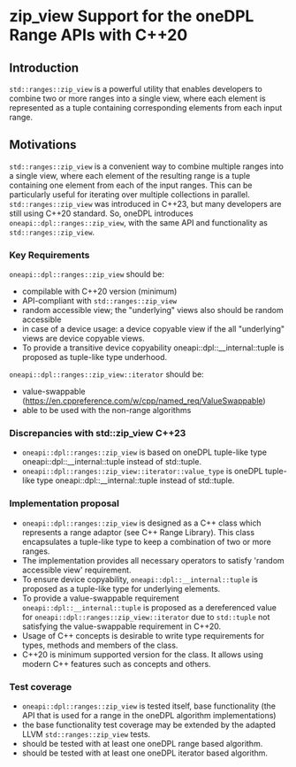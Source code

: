 # zip_view Support for the oneDPL Range APIs with C++20

## Introduction
`std::ranges::zip_view` is a powerful utility that enables developers to combine two or more ranges into a single view,
where each element is represented as a tuple containing corresponding elements from each input range.

## Motivations
`std::ranges::zip_view` is a convenient way to combine multiple ranges into a single view, where each element of
the resulting range is a tuple containing one element from each of the input ranges. This can be particularly
useful for iterating over multiple collections in parallel. `std::ranges::zip_view` was introduced in C++23,
but many developers are still using C++20 standard. So, oneDPL introduces `oneapi::dpl::ranges::zip_view`,
with the same API and functionality as `std::ranges::zip_view`.

### Key Requirements
`oneapi::dpl::ranges::zip_view` should be:
- compilable with C++20 version (minimum)
- API-compliant with `std::ranges::zip_view`
- random accessible view; the "underlying" views also should be random accessible
- in case of a device usage: a device copyable view if the all "underlying" views are device copyable views.
- To provide a transitive device copyability oneapi::dpl::__internal::tuple is proposed as tuple-like type underhood.
  
`oneapi::dpl::ranges::zip_view::iterator` should be:
- value-swappable (https://en.cppreference.com/w/cpp/named_req/ValueSwappable)
- able to be used with the non-range algorithms

### Discrepancies with std::zip_view C++23
- `oneapi::dpl::ranges::zip_view` is based on oneDPL tuple-like type oneapi::dpl::__internal::tuple instead of std::tuple.
- `oneapi::dpl::ranges::zip_view::iterator::value_type` is oneDPL tuple-like type oneapi::dpl::__internal::tuple instead of std::tuple.

### Implementation proposal
- `oneapi::dpl::ranges::zip_view` is designed as a C++ class which represents a range adaptor (see C++ Range Library).
This class encapsulates a tuple-like type to keep a combination of two or more ranges.
- The implementation provides all necessary operators to satisfy 'random accessible view' requirement.
- To ensure device copyability, `oneapi::dpl::__internal::tuple` is proposed as a tuple-like type for underlying elements.
- To provide a value-swappable requirement `oneapi::dpl::__internal::tuple` is proposed as a dereferenced value for
`oneapi::dpl::ranges::zip_view::iterator` due to `std::tuple` not satisfying the value-swappable requirement in C++20.
- Usage of C++ concepts is desirable to write type requirements for types, methods and members of the class.
- C++20 is minimum supported version for the class. It allows using modern C++ features such as concepts and others.

### Test coverage

- `oneapi::dpl::ranges::zip_view` is tested itself, base functionality (the API that is used for a range in the oneDPL algorithm implementations)
- the base functionality test coverage may be extended by the adapted LLVM `std::ranges::zip_view` tests.
- should be tested with at least one oneDPL range based algorithm.
- should be tested with at least one oneDPL iterator based algorithm.
